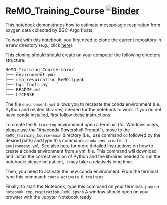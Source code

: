 # ReMO_Training_Course [![Binder](https://mybinder.org/badge_logo.svg)](https://mybinder.org/v2/gh/grgdll/ReMO_Training_Course/main?labpath=cmp_respiration_ReMO.ipynb)

This notebook demonstrates how to estimate mesopelagic respiration from oxygen data collected by BGC-Argo floats.

To work with this notebook, you first need to clone the current repository in a new directory (e.g., click [here](https://github.com/grgdll/ReMO_Training_Course/archive/refs/heads/main.zip)).

This cloning should should create on your computer the following directory structure:
<pre>
ReMO_Training_Course-main/
├── environment.yml
├── cmp_respiration_ReMO.ipynb
├── bgc_tools.py
├── README.md
└── LICENSE
</pre>

The file `environment.yml` allows you to recreate the conda environment (i.e., Python and related libraries) needed for the notebook to work. If you do not have conda installed, first follow [these instructions](https://conda.io/projects/conda/en/latest/user-guide/install/index.html). 

To create the `R_training` environment open a terminal (for Windows users, please use the "Anaconda Powershell Prompt"), move to the `ReMO_Training_Course-main` directory (i.e., use command `cd` followed by the desired path) and type this command: `conda env create -f environment.yml`. See also [here](https://conda.io/projects/conda/en/latest/user-guide/tasks/manage-environments.html#creating-an-environment-from-an-environment-yml-file) for more detailed instructions on how to create a conda environment from a yml file. This command will download and install the correct version of Python and the libraires needed to run the notebook: please be patient, it may take a relatively long time. 

Then, you need to activate the new conda environment. From the terminal type this command: `conda activate R_training`

Finally, to start the Notebook, type this command on your terminal: `jupyter notebook cmp_respiration_ReMO.ipynb`
A window should open on your browser with the Jupyter Notebook ready.
